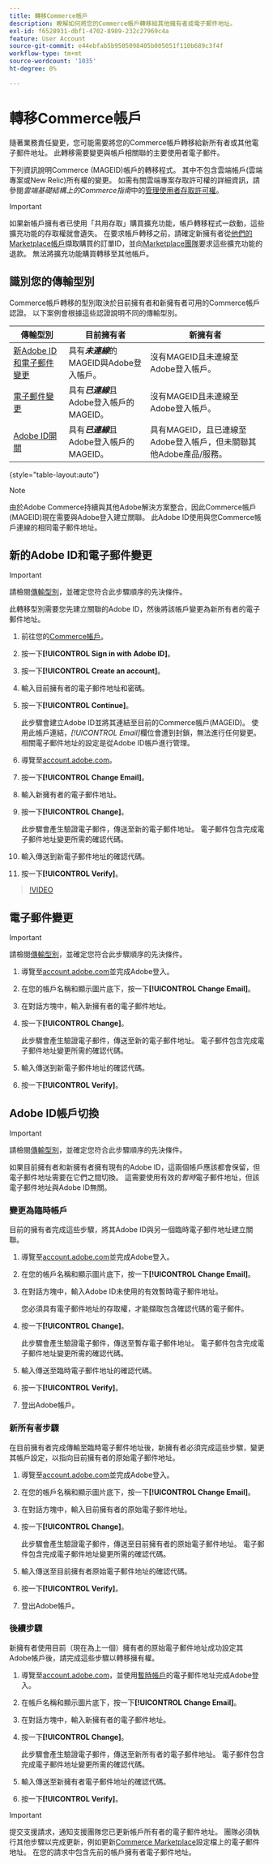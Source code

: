 ```yaml
---
title: 轉移Commerce帳戶
description: 瞭解如何將您的Commerce帳戶轉移給其他擁有者或電子郵件地址。
exl-id: f6528931-dbf1-4702-8989-232c27969c4a
feature: User Account
source-git-commit: e44ebfab5b9505098405b005051f110b689c3f4f
workflow-type: tm+mt
source-wordcount: '1035'
ht-degree: 0%

---
```


# 轉移Commerce帳戶

隨著業務責任變更，您可能需要將您的Commerce帳戶轉移給新所有者或其他電子郵件地址。 此轉移需要變更與帳戶相關聯的主要使用者電子郵件。

下列資訊說明Commerce (MAGEID)帳戶的轉移程式。 其中不包含雲端帳戶(雲端專案或New Relic)所有權的變更。 如需有關雲端專案存取許可權的詳細資訊，請參閱&#x200B;_雲端基礎結構上的Commerce指南_&#x200B;中的[管理使用者存取許可權](https://experienceleague.adobe.com/docs/commerce-cloud-service/user-guide/project/user-access.html?lang=zh-Hant)。

>[!IMPORTANT]
>
>如果新帳戶擁有者已使用「共用存取」購買擴充功能，帳戶轉移程式一啟動，這些擴充功能的存取權就會遺失。 在要求帳戶轉移之前，請確定新擁有者從[他們的Marketplace帳戶](https://commercemarketplace.adobe.com/sales/order/history/)擷取購買的訂單ID，並向[Marketplace團隊](https://experienceleague.adobe.com/zh-hant/docs/commerce-knowledge-base/kb/help-center-guide/magento-help-center-user-guide#support-case)要求這些擴充功能的退款。 無法將擴充功能購買轉移至其他帳戶。

## 識別您的傳輸型別

Commerce帳戶轉移的型別取決於目前擁有者和新擁有者可用的Commerce帳戶認證。 以下案例會根據這些認證說明不同的傳輸型別。

| 傳輸型別 | 目前擁有者 | 新擁有者 |
| ------------- | ------------- | --------- |
| [新Adobe ID和電子郵件變更](#new-adobe-id-and-email-change) | 具有&#x200B;**_未連線_**&#x200B;的MAGEID與Adobe登入帳戶。 | 沒有MAGEID且未連線至Adobe登入帳戶。 |
| [電子郵件變更](#email-change) | 具有&#x200B;**_已連線_**&#x200B;且Adobe登入帳戶的MAGEID。 | 沒有MAGEID且未連線至Adobe登入帳戶。 |
| [Adobe ID開關](#adobe-id-account-switch) | 具有&#x200B;**_已連線_**&#x200B;且Adobe登入帳戶的MAGEID。 | 具有MAGEID，且已連線至Adobe登入帳戶，但未關聯其他Adobe產品/服務。 |

{style="table-layout:auto"}

>[!NOTE]
>
>由於Adobe Commerce持續與其他Adobe解決方案整合，因此Commerce帳戶(MAGEID)現在需要與Adobe登入建立關聯。 此Adobe ID使用與您Commerce帳戶連線的相同電子郵件地址。

## 新的Adobe ID和電子郵件變更

>[!IMPORTANT]
>
>請檢閱[傳輸型別](#identify-your-transfer-type)，並確定您符合此步驟順序的先決條件。

此轉移型別需要您先建立關聯的Adobe ID，然後將該帳戶變更為新所有者的電子郵件地址。

1. 前往您的[Commerce帳戶](https://account.magento.com/customer/account/login/)。

1. 按一下&#x200B;**[!UICONTROL Sign in with Adobe ID]**。

1. 按一下&#x200B;**[!UICONTROL Create an account]**。

1. 輸入目前擁有者的電子郵件地址和密碼。

1. 按一下&#x200B;**[!UICONTROL Continue]**。

   此步驟會建立Adobe ID並將其連結至目前的Commerce帳戶(MAGEID)。 使用此帳戶連結，_[!UICONTROL Email]_&#x200B;欄位會遭到封鎖，無法進行任何變更。 相關電子郵件地址的設定是從Adobe ID帳戶進行管理。

1. 導覽至[account.adobe.com](https://account.adobe.com/)。

1. 按一下&#x200B;**[!UICONTROL Change Email]**。

1. 輸入新擁有者的電子郵件地址。

1. 按一下&#x200B;**[!UICONTROL Change]**。

   此步驟會產生驗證電子郵件，傳送至新的電子郵件地址。 電子郵件包含完成電子郵件地址變更所需的確認代碼。

1. 輸入傳送到新電子郵件地址的確認代碼。

1. 按一下&#x200B;**[!UICONTROL Verify]**。

>[!VIDEO](https://video.tv.adobe.com/v/3447670/?learn=on&captions=chi_hant)

## 電子郵件變更

>[!IMPORTANT]
>
>請檢閱[傳輸型別](#identify-your-transfer-type)，並確定您符合此步驟順序的先決條件。

1. 導覽至[account.adobe.com](https://account.adobe.com/)並完成Adobe登入。

1. 在您的帳戶名稱和顯示圖片底下，按一下&#x200B;**[!UICONTROL Change Email]**。

1. 在對話方塊中，輸入新擁有者的電子郵件地址。

1. 按一下&#x200B;**[!UICONTROL Change]**。

   此步驟會產生驗證電子郵件，傳送至新的電子郵件地址。 電子郵件包含完成電子郵件地址變更所需的確認代碼。

1. 輸入傳送到新電子郵件地址的確認代碼。

1. 按一下&#x200B;**[!UICONTROL Verify]**。

## Adobe ID帳戶切換

>[!IMPORTANT]
>
>請檢閱[傳輸型別](#identify-your-transfer-type)，並確定您符合此步驟順序的先決條件。

如果目前擁有者和新擁有者擁有現有的Adobe ID，這兩個帳戶應該都會保留，但電子郵件地址需要在它們之間切換。 這需要使用有效的&#x200B;_暫時_&#x200B;電子郵件地址，但該電子郵件地址與Adobe ID無關。

### 變更為臨時帳戶

目前的擁有者完成這些步驟，將其Adobe ID與另一個臨時電子郵件地址建立關聯。

1. 導覽至[account.adobe.com](https://account.adobe.com/)並完成Adobe登入。

1. 在您的帳戶名稱和顯示圖片底下，按一下&#x200B;**[!UICONTROL Change Email]**。

1. 在對話方塊中，輸入Adobe ID未使用的有效暫時電子郵件地址。

   您必須具有電子郵件地址的存取權，才能擷取包含確認代碼的電子郵件。

1. 按一下&#x200B;**[!UICONTROL Change]**。

   此步驟會產生驗證電子郵件，傳送至暫存電子郵件地址。 電子郵件包含完成電子郵件地址變更所需的確認代碼。

1. 輸入傳送至臨時電子郵件地址的確認代碼。

1. 按一下&#x200B;**[!UICONTROL Verify]**。

1. 登出Adobe帳戶。

### 新所有者步驟

在目前擁有者完成傳輸至臨時電子郵件地址後，新擁有者必須完成這些步驟，變更其帳戶設定，以指向目前擁有者的原始電子郵件地址。

1. 導覽至[account.adobe.com](https://account.adobe.com/)並完成Adobe登入。

1. 在您的帳戶名稱和顯示圖片底下，按一下&#x200B;**[!UICONTROL Change Email]**。

1. 在對話方塊中，輸入目前擁有者的原始電子郵件地址。

1. 按一下&#x200B;**[!UICONTROL Change]**。

   此步驟會產生驗證電子郵件，傳送至目前擁有者的原始電子郵件地址。 電子郵件包含完成電子郵件地址變更所需的確認代碼。

1. 輸入傳送至目前擁有者原始電子郵件地址的確認代碼。

1. 按一下&#x200B;**[!UICONTROL Verify]**。

1. 登出Adobe帳戶。

### 後續步驟

新擁有者使用目前（現在為上一個）擁有者的原始電子郵件地址成功設定其Adobe帳戶後，請完成這些步驟以轉移擁有權。

1. 導覽至[account.adobe.com](https://account.adobe.com/)，並使用[暫時帳戶](#change-to-a-temporary-account)的電子郵件地址完成Adobe登入。

1. 在帳戶名稱和顯示圖片底下，按一下&#x200B;**[!UICONTROL Change Email]**。

1. 在對話方塊中，輸入新擁有者的電子郵件地址。

1. 按一下&#x200B;**[!UICONTROL Change]**。

   此步驟會產生驗證電子郵件，傳送至新所有者的電子郵件地址。 電子郵件包含完成電子郵件地址變更所需的確認代碼。

1. 輸入傳送至新擁有者電子郵件地址的確認代碼。

1. 按一下&#x200B;**[!UICONTROL Verify]**。

>[!IMPORTANT]
>
>提交支援請求，通知支援團隊您已更新帳戶所有者的電子郵件地址。 團隊必須執行其他步驟以完成更新，例如更新[Commerce Marketplace](https://commercemarketplace.adobe.com/)設定檔上的電子郵件地址。 在您的請求中包含先前的帳戶擁有者電子郵件地址。
